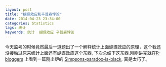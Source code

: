```yaml
---
layout: post
title: "蝴蝶效应和辛普森悖论"
date: 2014-04-23 23:34:00
categories: Statistics
tags: 统计
keywords: 统计  蝴蝶效应 辛普森悖论
---
```


今天监考的时候竟然最后一道题出了一个解释统计上面蝴蝶效应的原理，这个我还没接触过原来统计上面还有蝴蝶效应这个东西, 下次总结下这东西.刚刚讲完就在[R\-bloggers][Rblog] 上看到一篇刚出炉的 [Simpsons\-paradox\-is\-black][sim], 真是太巧了。


[Rblog]: http://www.r-bloggers.com "R-bloggers"
[sim]: http://www.r-bloggers.com/simpsons-paradox-is-back/
